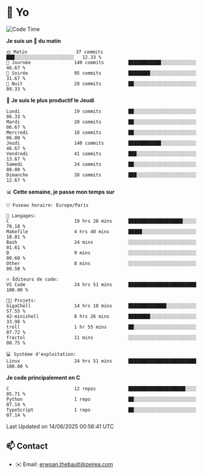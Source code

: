 # 👋 Yo

<!--START_SECTION:waka-->
![Code Time](http://img.shields.io/badge/Code%20Time-86%20hrs%2048%20mins-blue)

**Je suis un 🐤 du matin** 

```text
🌞 Matin                  37 commits          ███░░░░░░░░░░░░░░░░░░░░░░   12.33 % 
🌆 Journée                140 commits         ████████████░░░░░░░░░░░░░   46.67 % 
🌃 Soirée                 95 commits          ████████░░░░░░░░░░░░░░░░░   31.67 % 
🌙 Nuit                   28 commits          ██░░░░░░░░░░░░░░░░░░░░░░░   09.33 % 
```
📅 **Je suis le plus productif le Jeudi** 

```text
Lundi                    19 commits          ██░░░░░░░░░░░░░░░░░░░░░░░   06.33 % 
Mardi                    20 commits          ██░░░░░░░░░░░░░░░░░░░░░░░   06.67 % 
Mercredi                 18 commits          ██░░░░░░░░░░░░░░░░░░░░░░░   06.00 % 
Jeudi                    140 commits         ████████████░░░░░░░░░░░░░   46.67 % 
Vendredi                 41 commits          ███░░░░░░░░░░░░░░░░░░░░░░   13.67 % 
Samedi                   24 commits          ██░░░░░░░░░░░░░░░░░░░░░░░   08.00 % 
Dimanche                 38 commits          ███░░░░░░░░░░░░░░░░░░░░░░   12.67 % 
```


📊 **Cette semaine, je passe mon temps sur** 

```text
🕑︎ Fuseau horaire: Europe/Paris

💬 Langages: 
C                        19 hrs 26 mins      ████████████████████░░░░░   78.18 % 
Makefile                 4 hrs 40 mins       █████░░░░░░░░░░░░░░░░░░░░   18.81 % 
Bash                     24 mins             ░░░░░░░░░░░░░░░░░░░░░░░░░   01.61 % 
D                        9 mins              ░░░░░░░░░░░░░░░░░░░░░░░░░   00.60 % 
Other                    8 mins              ░░░░░░░░░░░░░░░░░░░░░░░░░   00.58 % 

🔥 Éditeurs de code: 
VS Code                  24 hrs 51 mins      █████████████████████████   100.00 % 

🐱‍💻 Projets: 
GigaChell                14 hrs 18 mins      ██████████████░░░░░░░░░░░   57.55 % 
42-minishell             8 hrs 26 mins       ████████░░░░░░░░░░░░░░░░░   33.98 % 
troll                    1 hr 55 mins        ██░░░░░░░░░░░░░░░░░░░░░░░   07.72 % 
fractol                  11 mins             ░░░░░░░░░░░░░░░░░░░░░░░░░   00.75 % 

💻 Système d'exploitation: 
Linux                    24 hrs 51 mins      █████████████████████████   100.00 % 
```

**Je code principalement en C** 

```text
C                        12 repos            █████████████████████░░░░   85.71 % 
Python                   1 repo              ██░░░░░░░░░░░░░░░░░░░░░░░   07.14 % 
TypeScript               1 repo              ██░░░░░░░░░░░░░░░░░░░░░░░   07.14 % 
```




 Last Updated on 14/06/2025 00:56:41 UTC
<!--END_SECTION:waka-->

## 📫 Contact

- ✉️ Email: erwoan.thebault@zeirea.com
